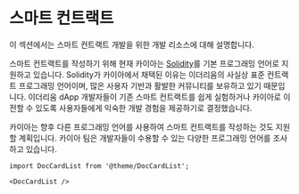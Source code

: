 # 스마트 컨트랙트

이 섹션에서는 스마트 컨트랙트 개발을 위한 개발 리소스에 대해 설명합니다.

스마트 컨트랙트를 작성하기 위해 현재 카이아는 [Solidity](https://github.com/ethereum/solidity)를 기본 프로그래밍 언어로 지원하고 있습니다. Solidity가 카이아에서 채택된 이유는 이더리움의 사실상 표준 컨트랙트 프로그래밍 언어이며, 많은 사용자 기반과 활발한 커뮤니티를 보유하고 있기 때문입니다. 이더리움 dApp 개발자들이 기존 스마트 컨트랙트를 쉽게 실험하거나 카이아로 이전할 수 있도록 사용자들에게 익숙한 개발 경험을 제공하기로 결정했습니다.

카이아는 향후 다른 프로그래밍 언어를 사용하여 스마트 컨트랙트를 작성하는 것도 지원할 계획입니다. 카이아 팀은 개발자들이 수용할 수 있는 다양한 프로그래밍 언어를 조사하고 있습니다.

```mdx-code-block
import DocCardList from '@theme/DocCardList';

<DocCardList />
```